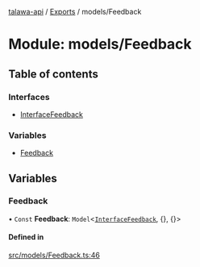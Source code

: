 [talawa-api](../README.md) / [Exports](../modules.md) / models/Feedback

# Module: models/Feedback

## Table of contents

### Interfaces

- [InterfaceFeedback](../interfaces/models_Feedback.InterfaceFeedback.md)

### Variables

- [Feedback](models_Feedback.md#feedback)

## Variables

### Feedback

• `Const` **Feedback**: `Model`\<[`InterfaceFeedback`](../interfaces/models_Feedback.InterfaceFeedback.md), {}, {}\>

#### Defined in

[src/models/Feedback.ts:46](https://github.com/PalisadoesFoundation/talawa-api/blob/55cb3be/src/models/Feedback.ts#L46)
